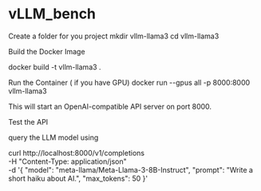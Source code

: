 # vLLM_bench
Create a folder for you project
mkdir vllm-llama3
cd vllm-llama3

Build the Docker Image

docker build -t vllm-llama3 .

Run the Container ( if you have GPU)
docker run --gpus all -p 8000:8000 vllm-llama3

This will start an OpenAI-compatible API server on port 8000.

Test the API

query the LLM model using

curl http://localhost:8000/v1/completions \
  -H "Content-Type: application/json" \
  -d '{
    "model": "meta-llama/Meta-Llama-3-8B-Instruct",
    "prompt": "Write a short haiku about AI.",
    "max_tokens": 50
  }'
